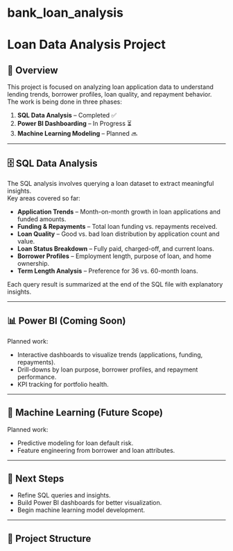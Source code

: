 # bank_loan_analysis
# Loan Data Analysis Project

## 📌 Overview
This project is focused on analyzing loan application data to understand lending trends, borrower profiles, loan quality, and repayment behavior.  
The work is being done in three phases:
1. **SQL Data Analysis** – Completed ✅
2. **Power BI Dashboarding** – In Progress ⏳
3. **Machine Learning Modeling** – Planned 🔜

---

## 🗄️ SQL Data Analysis
The SQL analysis involves querying a loan dataset to extract meaningful insights.  
Key areas covered so far:
- **Application Trends** – Month-on-month growth in loan applications and funded amounts.  
- **Funding & Repayments** – Total loan funding vs. repayments received.  
- **Loan Quality** – Good vs. bad loan distribution by application count and value.  
- **Loan Status Breakdown** – Fully paid, charged-off, and current loans.  
- **Borrower Profiles** – Employment length, purpose of loan, and home ownership.  
- **Term Length Analysis** – Preference for 36 vs. 60-month loans.  

Each query result is summarized at the end of the SQL file with explanatory insights.  

---

## 📊 Power BI (Coming Soon)
Planned work:
- Interactive dashboards to visualize trends (applications, funding, repayments).  
- Drill-downs by loan purpose, borrower profiles, and repayment performance.  
- KPI tracking for portfolio health.  

---

## 🤖 Machine Learning (Future Scope)
Planned work:
- Predictive modeling for loan default risk.  
- Feature engineering from borrower and loan attributes.  

---

## 🚀 Next Steps
- Refine SQL queries and insights.  
- Build Power BI dashboards for better visualization.  
- Begin machine learning model development.  

---

## 📂 Project Structure
